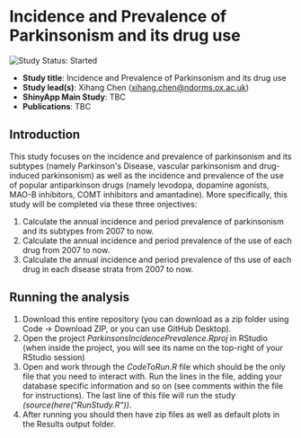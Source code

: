 # Incidence and Prevalence of Parkinsonism and its drug use
<img src="https://img.shields.io/badge/Study%20Status-Started-blue.svg" alt="Study Status: Started">

- **Study title**: Incidence and Prevalence of Parkinsonism and its drug use
- **Study lead(s)**: Xihang Chen (xihang.chen@ndorms.ox.ac.uk)
- **ShinyApp Main Study**: TBC
- **Publications**: TBC
  
## Introduction
This study focuses on the incidence and prevalence of parkinsonism and its subtypes (namely Parkinson's Disease, vascular parkinsonism and drug-induced parkinsonism) as well as the incidence and prevalence of the use of popular antiparkinson drugs (namely levodopa, dopamine agonists, MAO-B inhibitors, COMT inhibitors and amantadine). More specifically, this study will be completed via these three onjectives:
1) Calculate the annual incidence and period prevalence of parkinsonism and its subtypes from 2007 to now.
2) Calculate the annual incidence and period prevalence of the use of each drug from 2007 to now.
3) Calculate the annual incidence and period prevalence of ths use of each drug in each disease strata from 2007 to now.

## Running the analysis
1) Download this entire repository (you can download as a zip folder using Code -> Download ZIP, or you can use GitHub Desktop). 
2) Open the project <i>ParkinsonsIncidencePrevalence.Rproj</i> in RStudio (when inside the project, you will see its name on the top-right of your RStudio session)
3) Open and work through the <i>CodeToRun.R</i> file which should be the only file that you need to interact with. Run the lines in the file, adding your database specific information and so on (see comments within the file for instructions). The last line of this file will run the study <i>(source(here("RunStudy.R"))</i>.     
4) After running you should then have zip files as well as default plots in the Results output folder.
